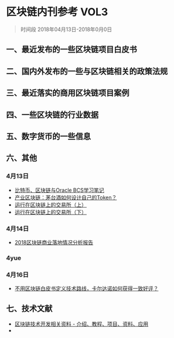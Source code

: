 # 区块链内刊参考 VOL3
> 时间段 2018年04月13日-2018年0月0日

## 一、最近发布的一些区块链项目白皮书

## 二、国内外发布的一些与区块链相关的政策法规

## 三、最近落实的商用区块链项目案例

## 四、一些区块链的行业数据

## 五、数字货币的一些信息

## 六、其他
### 4月13日
- [比特币、区块链与Oracle BCS学习笔记](https://mp.weixin.qq.com/s/CsKQl59V_JVpUA8rNgfycQ)
- [产业区块链：茅台酒如何设计自己的Token？](https://www.toutiao.com/a6543507506193236488)
- [运行在区块链上的交易所（上）](https://mp.weixin.qq.com/s/OL9St_5ri7h885ZNsVzpDQ)
- [运行在区块链上的交易所（下）](https://mp.weixin.qq.com/s/frdfX9khcipKRSXPfBEqFw)
### 4月14日
- [2018区块链商业落地情况分析报告](https://mp.weixin.qq.com/s/_GqtVfrHv4Yhnr0KE_Oi8A)
### 4yue

### 4月16日
- [不用区块链白皮书定义技术路线，卡尔达诺如何获得一致好评？](https://mp.weixin.qq.com/s/iKGqSzd90SgVFHmzojvMrg)


## 七、技术文献
- [区块链技术开发相关资料 - 介绍、教程、项目、资料、应用](https://juejin.im/entry/5a95511cf265da4e7d6070d7)
- 
